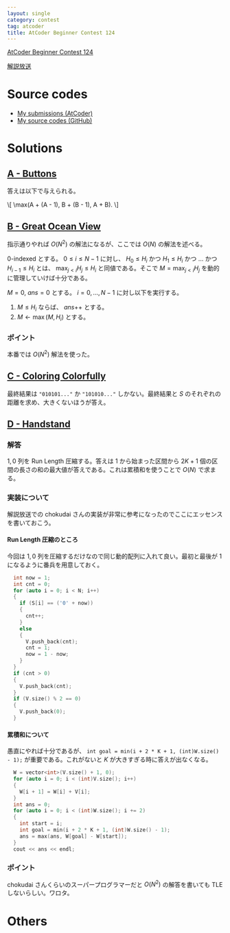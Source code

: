 ```yaml
---
layout: single
category: contest
tag: atcoder
title: AtCoder Beginner Contest 124
---
```


[AtCoder Beginner Contest 124](https://atcoder.jp/contests/abc124)

[解説放送](https://youtu.be/FRzpDCx17vw)

# Source codes

- [My submissions (AtCoder)](https://atcoder.jp/contests/abc124/submissions?f.User=kazunetakahashi)
- [My source codes (GitHub)](https://github.com/kazunetakahashi/atcoder/tree/master/2019/0413_ABC124)

# Solutions

## [A - Buttons](https://atcoder.jp/contests/abc124/tasks/abc124_a)

答えは以下で与えられる。

\\[
  \max(A + (A - 1), B + (B - 1), A + B).
\\]

## [B - Great Ocean View](https://atcoder.jp/contests/abc124/tasks/abc124_b)

指示通りやれば $O(N^2)$ の解法になるが、ここでは $O(N)$ の解法を述べる。

$0$-indexed とする。 $0 \leq i \leq N - 1$ に対し、 $H _ 0 \leq H _ i$ かつ $H _ 1 \leq H _ i$ かつ … かつ $H _ {i - 1} \leq H _ i$ とは、 $\max _ {j < i} H _ j \leq H _ i$ と同値である。そこで $M = \max _ {j < i} H _ j$ を動的に管理していけば十分である。

$M = 0$, $ans = 0$ とする。 $i = 0, \dots, N - 1$ に対し以下を実行する。

1. $M \leq H _ i$ ならば、 $ans \mathbin{ {+} {+} }$ とする。
2. $M \gets \max(M, H _ i)$ とする。

### ポイント

本番では $O(N^2)$ 解法を使った。

## [C - Coloring Colorfully](https://atcoder.jp/contests/abc124/tasks/abc124_c)

最終結果は `"010101..."` か `"101010..."` しかない。最終結果と $S$ のそれぞれの距離を求め、大きくないほうが答え。

## [D - Handstand](https://atcoder.jp/contests/abc124/tasks/abc124_d)

### 解答

$1, 0$ 列を Run Length 圧縮する。答えは $1$ から始まった区間から $2K + 1$ 個の区間の長さの和の最大値が答えである。これは累積和を使うことで $O(N)$ で求まる。

### 実装について

解説放送での chokudai さんの実装が非常に参考になったのでここにエッセンスを書いておこう。

#### Run Length 圧縮のところ

今回は $1, 0$ 列を圧縮するだけなので同じ動的配列に入れて良い。最初と最後が $1$ になるように番兵を用意しておく。

```c++
  int now = 1;
  int cnt = 0;
  for (auto i = 0; i < N; i++)
  {
    if (S[i] == ('0' + now))
    {
      cnt++;
    }
    else
    {
      V.push_back(cnt);
      cnt = 1;
      now = 1 - now;
    }
  }
  if (cnt > 0)
  {
    V.push_back(cnt);
  }
  if (V.size() % 2 == 0)
  {
    V.push_back(0);
  }
```

#### 累積和について

愚直にやれば十分であるが、 `int goal = min(i + 2 * K + 1, (int)W.size() - 1);` が重要である。これがないと $K$ が大きすぎる時に答えが出なくなる。

```c++
  W = vector<int>(V.size() + 1, 0);
  for (auto i = 0; i < (int)V.size(); i++)
  {
    W[i + 1] = W[i] + V[i];
  }
  int ans = 0;
  for (auto i = 0; i < (int)W.size(); i += 2)
  {
    int start = i;
    int goal = min(i + 2 * K + 1, (int)W.size() - 1);
    ans = max(ans, W[goal] - W[start]);
  }
  cout << ans << endl;
```

### ポイント

chokudai さんくらいのスーパープログラマーだと $O(N^2)$ の解答を書いても TLE しないらしい。ワロタ。

# Others
